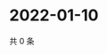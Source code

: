 # 2022-01-10

共 0 条

<!-- BEGIN WEIBO -->
<!-- 最后更新时间 Mon Jan 10 2022 21:20:01 GMT+0800 (China Standard Time) -->

<!-- END WEIBO -->
